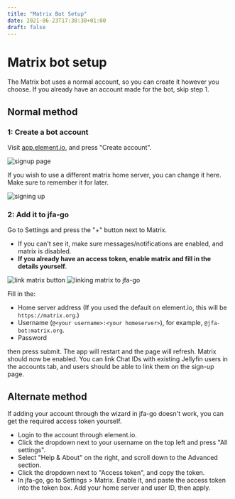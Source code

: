 ```yaml
---
title: "Matrix Bot Setup"
date: 2021-06-23T17:30:30+01:00
draft: false
---
```


# Matrix bot setup

The Matrix bot uses a normal account, so you can create it however you choose. If you already have an account made for the bot, skip step 1.

## Normal method

### 1: Create a bot account

Visit [app.element.io](https://app.element.io), and press "Create account".

![signup page](/matrix/1.png)

If you wish to use a different matrix home server, you can change it here. Make sure to remember it for later.

![signing up](/matrix/2.png)

### 2: Add it to jfa-go

Go to Settings and press the "+" button next to Matrix.
* If you can't see it, make sure messages/notifications are enabled, and matrix is disabled. 
* **If you already have an access token, enable matrix and fill in the details yourself**.

![link matrix button](/matrix/3.png)
![linking matrix to jfa-go](/matrix/4.png)

Fill in the:
* Home server address (If you used the default on element.io, this will be `https://matrix.org`.)
* Username (`@<your username>:<your homeserver>`), for example, `@jfa-bot:matrix.org`.
* Password

then press submit. The app will restart and the page will refresh. Matrix should now be enabled.
You can link Chat IDs with existing Jellyfin users in the accounts tab, and users should be able to link them on the sign-up page.

## Alternate method

If adding your account through the wizard in jfa-go doesn't work, you can get the required access token yourself. 
* Login to the account through element.io.
* Click the dropdown next to your username on the top left and press "All settings".
* Select "Help & About" on the right, and scroll down to the Advanced section. 
* Click the dropdown next to "Access token", and copy the token.
* In jfa-go, go to Settings > Matrix. Enable it, and paste the access token into the token box. Add your home server and user ID, then apply.
